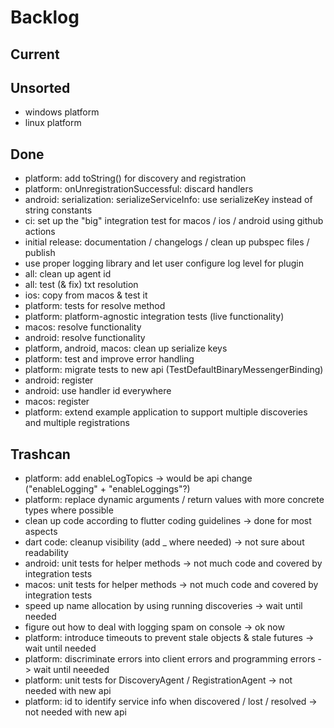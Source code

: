 # Backlog

## Current

## Unsorted

- windows platform
- linux platform

## Done

- platform: add toString() for discovery and registration
- platform: onUnregistrationSuccessful: discard handlers
- android: serialization: serializeServiceInfo: use serializeKey instead of string constants
- ci: set up the "big" integration test for macos / ios / android using github actions
- initial release: documentation / changelogs / clean up pubspec files / publish
- use proper logging library and let user configure log level for plugin
- all: clean up agent id
- all: test (& fix) txt resolution
- ios: copy from macos & test it
- platform: tests for resolve method
- platform: platform-agnostic integration tests (live functionality)
- macos: resolve functionality
- android: resolve functionality
- platform, android, macos: clean up serialize keys
- platform: test and improve error handling
- platform: migrate tests to new api (TestDefaultBinaryMessengerBinding)
- android: register
- android: use handler id everywhere
- macos: register
- platform: extend example application to support multiple discoveries and multiple registrations

## Trashcan

- platform: add enableLogTopics -> would be api change ("enableLogging" + "enableLoggings"?)
- platform: replace dynamic arguments / return values with more concrete types where possible
- clean up code according to flutter coding guidelines -> done for most aspects
- dart code: cleanup visibility (add _ where needed) -> not sure about readability
- android: unit tests for helper methods -> not much code and covered by integration tests
- macos: unit tests for helper methods -> not much code and covered by integration tests
- speed up name allocation by using running discoveries -> wait until needed
- figure out how to deal with logging spam on console -> ok now
- platform: introduce timeouts to prevent stale objects & stale futures -> wait until needed
- platform: discriminate errors into client errors and programming errors -> wait until neeeded
- platform: unit tests for DiscoveryAgent / RegistrationAgent -> not needed with new api
- platform: id to identify service info when discovered / lost / resolved -> not needed with new api
